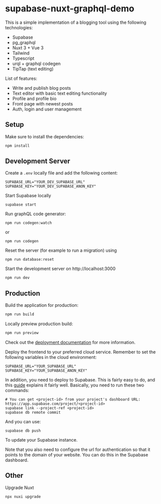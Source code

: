 # supabase-nuxt-graphql-demo

This is a simple implementation of a blogging tool using the following technologies:

- Supabase
- pg_graphql
- Nuxt 3 + Vue 3
- Tailwind
- Typescript
- urql + graphql codegen
- TipTap (text editing)

List of features:

- Write and publish blog posts
- Text editor with basic text editing functionality
- Profile and profile bio
- Front page with newest posts
- Auth, login and user management

## Setup
Make sure to install the dependencies:

```bash
npm install
```


## Development Server

Create a `.env` locally file and add the following content:

```
SUPABASE_URL="YOUR_DEV_SUPABASE_URL"
SUPABASE_KEY="YOUR_DEV_SUPABASE_ANON_KEY"
```

Start Supabase locally

```
supabase start
```

Run graphQL code generator:

```
npm run codegen:watch
```

or

```
npm run codegen
```

Reset the server (for example to run a migration) using

```
npm run database:reset
```


Start the development server on http://localhost:3000

```bash
npm run dev
```


## Production

Build the application for production:

```bash
npm run build
```

Locally preview production build:

```bash
npm run preview
```

Check out the [deployment documentation](https://nuxt.com/docs/getting-started/deployment) for more information.

Deploy the frontend to your preferred cloud service. Remember to set the following variables in the cloud environment:

```
SUPABASE_URL="YOUR_SUPABASE_URL"
SUPABASE_KEY="YOUR_SUPABASE_ANON_KEY"
```

In addition, you need to deploy to Supabase. This is fairly easy to do, and this [guide](https://supabase.com/docs/guides/getting-started/local-development#deploy-your-project) explains it fairly well. Basically, you need to run these two commands:

```
# You can get <project-id> from your project's dashboard URL: https://app.supabase.com/project/<project-id>
supabase link --project-ref <project-id>
supabase db remote commit
```

And you can use:

```
supabase db push
```

To update your Supabase instance.

Note that you also need to configure the url for authentication so that it points to the domain of your website. You can do this in the Supabase dashboard.


## Other
Upgrade Nuxt

```
npx nuxi upgrade
```